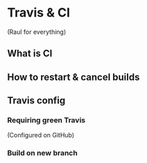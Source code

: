 # Travis & CI
(Raul for everything)

## What is CI

## How to restart & cancel builds

## Travis config

### Requiring green Travis
(Configured on GitHub)

### Build on new branch

